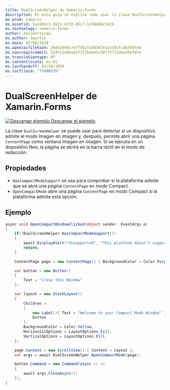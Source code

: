 ```yaml
---
title: DualScreenHelper de Xamarin.Forms
description: En esta guía se explica cómo usar la clase DualScreenHelper de Xamarin.Forms para optimizar la experiencia de la aplicación para dispositivos de doble pantalla como Surface Duo y Surface Neo.
ms.prod: xamarin
ms.assetid: 5aa184c2-5611-427d-85c7-1c56486c3e1b
ms.technology: xamarin-forms
author: davidortinau
ms.author: daortin
ms.date: 02/08/2020
ms.openlocfilehash: 26e6389dc7effd52fad8307e1e3191fc4b760fe6
ms.sourcegitcommit: 524fc148bad17272bda83c50775771daa45bfd7e
ms.translationtype: HT
ms.contentlocale: es-ES
ms.lasthandoff: 02/20/2020
ms.locfileid: "77480576"
---
```

# <a name="xamarinforms-dualscreenhelper"></a>DualScreenHelper de Xamarin.Forms

[![Descargar ejemplo](~/media/shared/download.png) Descargar el ejemplo](https://github.com/xamarin/xamarin-forms-samples/UserInterface/DualScreenDemos)

La clase `DualScreenHelper` se puede usar para detectar si un dispositivo admite el modo Imagen en imagen y, después, permite abrir una página `ContentPage` como ventana Imagen en imagen. Si se ejecuta en un dispositivo Neo, la página se abrirá en la barra táctil en el modo de redacción.

## <a name="properties"></a>Propiedades

- `HasCompactModeSupport` se usa para comprobar si la plataforma admite que se abra una página `ContentPage` en modo Compact.
- `OpenCompactMode` abre una página `ContentPage` en modo Compact si la plataforma admite esta opción.

## <a name="example"></a>Ejemplo

```csharp
async void OpenCompactWindowClicked(object sender, EventArgs e)
{
    if(!DualScreenHelper.HasCompactModeSupport())
    {
        await DisplayAlert("Unsupported", "This platform doesn't support this feature", "Ok");
        return;
    }

    ContentPage page = new ContentPage() { BackgroundColor = Color.Purple };

    var button = new Button()
    {
        Text = "Close this Window"
    };

    var layout = new StackLayout()
    {
        Children =
        {
            new Label(){ Text = "Welcome to your Compact Mode Window" },
            button
        },
        BackgroundColor = Color.Yellow,
        HorizontalOptions = LayoutOptions.Fill,
        VerticalOptions = LayoutOptions.Fill
    };

    page.Content = new ScrollView() { Content = layout };
    var args = await DualScreenHelper.OpenCompactMode(page);

    button.Command = new Command(async () =>
    {
        await args.CloseAsync();
    });
}
```
